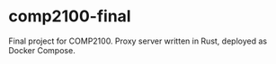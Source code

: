 # comp2100-final
Final project for COMP2100. Proxy server written in Rust, deployed as Docker Compose.
